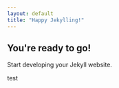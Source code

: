 ```yaml
---
layout: default
title: "Happy Jekylling!"
---
```


## You're ready to go!

Start developing your Jekyll website.

test
